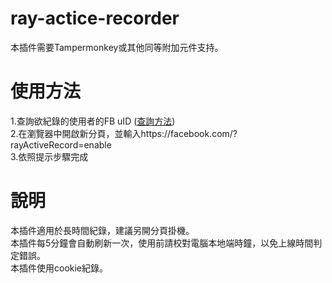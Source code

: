 # ray-actice-recorder
本插件需要Tampermonkey或其他同等附加元件支持。<br />
# 使用方法
1.查詢欲紀錄的使用者的FB uID (<a target="_blank" href="http://bfy.tw/DXGU">查詢方法</a>)<br>
2.在瀏覽器中開啟新分頁，並輸入https://facebook.com/?rayActiveRecord=enable<br>
3.依照提示步驟完成
# 說明
本插件適用於長時間紀錄，建議另開分頁掛機。<br>
本插件每5分鐘會自動刷新一次，使用前請校對電腦本地端時鐘，以免上線時間判定錯誤。<br />
本插件使用cookie紀錄。
